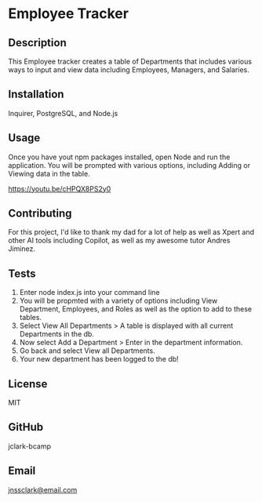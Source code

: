   # Employee Tracker

  ## Description
  This Employee tracker creates a table of Departments that includes various ways to input and view data including Employees, Managers, and Salaries.

  ## Installation
  Inquirer, PostgreSQL, and Node.js

  ## Usage
  Once you have yout npm packages installed, open Node and run the application. You will be prompted with various options, including Adding or Viewing data in the table.

  https://youtu.be/cHPQX8PS2y0

  ## Contributing
  For this project, I'd like to thank my dad for a lot of help as well as Xpert and other AI tools including Copilot, as well as my awesome tutor Andres Jiminez. 

  ## Tests
  1. Enter node index.js into your command line
  2. You will be propmted with a variety of options including View Department, Employees, and Roles as well as the option to add to these tables.
  3. Select View All Departments > A table is displayed with all current Departments in the db.
  4. Now select Add a Department > Enter in the department information.
  5. Go back and select View all Departments.
  6. Your new department has been logged to the db!

  ## License
  MIT

  ## GitHub
  jclark-bcamp

  ## Email
  jnssclark@email.com
